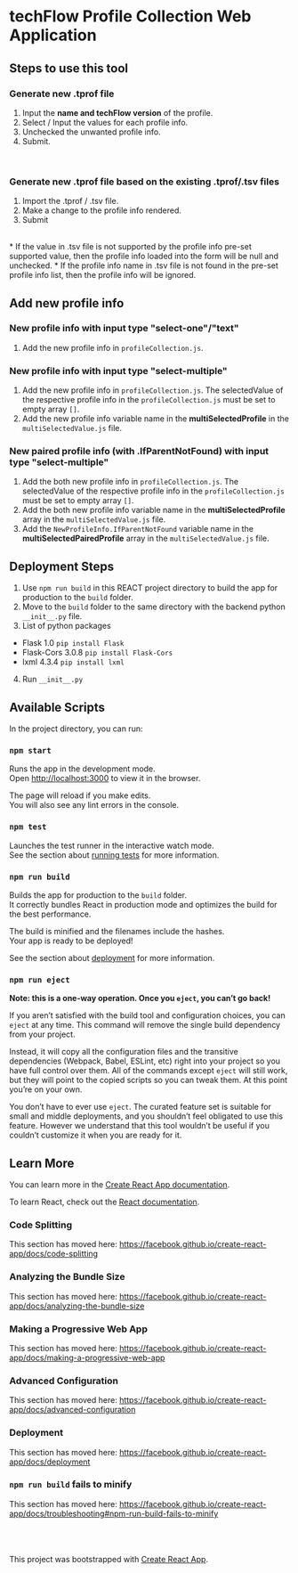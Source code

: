 # techFlow Profile Collection Web Application
## Steps to use this tool
### Generate new .tprof file
1. Input the <b>name and techFlow version</b> of the profile.
2. Select / Input the values for each profile info.
3. Unchecked the unwanted profile info.
4. Submit.
<br/>


### Generate new .tprof file based on the existing .tprof/.tsv files
1. Import the .tprof / .tsv file.
2. Make a change to the profile info rendered.
3. Submit
<br/>
* If the value in .tsv file is not supported by the profile info pre-set supported value, then the profile info loaded into the form will be null and unchecked.
* If the profile info name in .tsv file is not found in the pre-set profile info list, then the profile info will be ignored.

## Add new profile info
### New profile info with input type "select-one"/"text"
1. Add the new profile info in `profileCollection.js`.

### New profile info with input type "select-multiple"
1. Add the new profile info in `profileCollection.js`. The selectedValue of the respective profile info in the `profileCollection.js` must be set to empty array `[]`.
2. Add the new profile info variable name in the <b>multiSelectedProfile</b> in the `multiSelectedValue.js` file.

### New paired profile info (with .IfParentNotFound) with input type "select-multiple"
1. Add the both new profile info in `profileCollection.js`. The selectedValue of the respective profile info in the `profileCollection.js` must be set to empty array `[]`.
2. Add the both new profile info variable name in the <b>multiSelectedProfile</b> array in the `multiSelectedValue.js` file.
3. Add the `NewProfileInfo.IfParentNotFound` variable name in the <b>multiSelectedPairedProfile</b> array in the `multiSelectedValue.js` file.



## Deployment Steps
1. Use `npm run build` in this REACT project directory to build the app for production to the `build` folder.
2. Move to the `build` folder to the same directory with the backend python `__init__.py` file.
3. List of python packages
- Flask 1.0 `pip install Flask`
- Flask-Cors 3.0.8  `pip install Flask-Cors`
- lxml 4.3.4 `pip install lxml`
  
4. Run `__init__.py`


## Available Scripts

In the project directory, you can run:

### `npm start`

Runs the app in the development mode.<br>
Open [http://localhost:3000](http://localhost:3000) to view it in the browser.

The page will reload if you make edits.<br>
You will also see any lint errors in the console.

### `npm test`

Launches the test runner in the interactive watch mode.<br>
See the section about [running tests](https://facebook.github.io/create-react-app/docs/running-tests) for more information.

### `npm run build`

Builds the app for production to the `build` folder.<br>
It correctly bundles React in production mode and optimizes the build for the best performance.

The build is minified and the filenames include the hashes.<br>
Your app is ready to be deployed!

See the section about [deployment](https://facebook.github.io/create-react-app/docs/deployment) for more information.

### `npm run eject`

**Note: this is a one-way operation. Once you `eject`, you can’t go back!**

If you aren’t satisfied with the build tool and configuration choices, you can `eject` at any time. This command will remove the single build dependency from your project.

Instead, it will copy all the configuration files and the transitive dependencies (Webpack, Babel, ESLint, etc) right into your project so you have full control over them. All of the commands except `eject` will still work, but they will point to the copied scripts so you can tweak them. At this point you’re on your own.

You don’t have to ever use `eject`. The curated feature set is suitable for small and middle deployments, and you shouldn’t feel obligated to use this feature. However we understand that this tool wouldn’t be useful if you couldn’t customize it when you are ready for it.

## Learn More

You can learn more in the [Create React App documentation](https://facebook.github.io/create-react-app/docs/getting-started).

To learn React, check out the [React documentation](https://reactjs.org/).

### Code Splitting

This section has moved here: https://facebook.github.io/create-react-app/docs/code-splitting

### Analyzing the Bundle Size

This section has moved here: https://facebook.github.io/create-react-app/docs/analyzing-the-bundle-size

### Making a Progressive Web App

This section has moved here: https://facebook.github.io/create-react-app/docs/making-a-progressive-web-app

### Advanced Configuration

This section has moved here: https://facebook.github.io/create-react-app/docs/advanced-configuration

### Deployment

This section has moved here: https://facebook.github.io/create-react-app/docs/deployment

### `npm run build` fails to minify

This section has moved here: https://facebook.github.io/create-react-app/docs/troubleshooting#npm-run-build-fails-to-minify

<br/><br/><br/>This project was bootstrapped with [Create React App](https://github.com/facebook/create-react-app).

